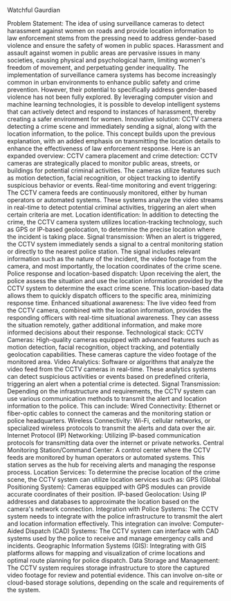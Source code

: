 Watchful Gaurdian


Problem Statement:
The idea of using surveillance cameras to detect harassment against women on roads and 
provide location information to law enforcement stems from the pressing need to address 
gender-based violence and ensure the safety of women in public spaces. Harassment and assault 
against women in public areas are pervasive issues in many societies, causing physical and 
psychological harm, limiting women's freedom of movement, and perpetuating gender 
inequality.
The implementation of surveillance camera systems has become increasingly common in urban 
environments to enhance public safety and crime prevention. However, their potential to 
specifically address gender-based violence has not been fully explored. By leveraging computer 
vision and machine learning technologies, it is possible to develop intelligent systems that can 
actively detect and respond to instances of harassment, thereby creating a safer 
environment for women.
Innovative solution:
CCTV camera detecting a crime scene and immediately sending a signal, along with the location 
information, to the police. This concept builds upon the previous explanation, with an added 
emphasis on transmitting the location details to enhance the effectiveness of law enforcement 
response. 
Here is an expanded overview:
CCTV camera placement and crime detection: CCTV cameras are strategically placed to monitor 
public areas, streets, or buildings for potential criminal activities. The cameras utilize features 
such as motion detection, facial recognition, or object tracking to identify suspicious behavior or 
events.
Real-time monitoring and event triggering: The CCTV camera feeds are continuously monitored, 
either by human operators or automated systems. These systems analyze the video streams in 
real-time to detect potential criminal activities, triggering an alert when certain criteria are met.
Location identification: In addition to detecting the crime, the CCTV camera system utilizes 
location-tracking technology, such as GPS or IP-based geolocation, to determine the precise 
location where the incident is taking place.
Signal transmission: When an alert is triggered, the CCTV system immediately sends a signal to a 
central monitoring station or directly to the nearest police station. The signal includes relevant 
information such as the nature of the incident, the video footage from the camera, and most 
importantly, the location coordinates of the crime scene.
Police response and location-based dispatch: Upon receiving the alert, the police assess the 
situation and use the location information provided by the CCTV system to determine the exact 
crime scene. This location-based data allows them to quickly dispatch officers to the specific 
area, minimizing response time.
Enhanced situational awareness: The live video feed from the CCTV camera, combined with the 
location information, provides the responding officers with real-time situational awareness. They 
can assess the situation remotely, gather additional information, and make more informed 
decisions about their response.
Technological stack:
CCTV Cameras: High-quality cameras equipped with advanced features such as motion detection, 
facial recognition, object tracking, and potentially geolocation capabilities. These cameras 
capture the video footage of the monitored area.
Video Analytics: Software or algorithms that analyze the video feed from the CCTV cameras in 
real-time. These analytics systems can detect suspicious activities or events based on predefined 
criteria, triggering an alert when a potential crime is detected.
Signal Transmission: Depending on the infrastructure and requirements, the CCTV system can use 
various communication methods to transmit the alert and location information to the police. This 
can include:
Wired Connectivity: Ethernet or fiber-optic cables to connect the cameras and the monitoring 
station or police headquarters.
Wireless Connectivity: Wi-Fi, cellular networks, or specialized wireless protocols to transmit the 
alerts and data over the air.
Internet Protocol (IP) Networking: Utilizing IP-based communication protocols for transmitting 
data over the internet or private networks.
Central Monitoring Station/Command Center: A control center where the CCTV feeds are 
monitored by human operators or automated systems. This station serves as the hub for 
receiving alerts and managing the response process.
Location Services: To determine the precise location of the crime scene, the CCTV system can 
utilize location services such as:
GPS (Global Positioning System): Cameras equipped with GPS modules can provide accurate 
coordinates of their position.
IP-based Geolocation: Using IP addresses and databases to approximate the location based on 
the camera's network connection.
Integration with Police Systems: The CCTV system needs to integrate with the police 
infrastructure to transmit the alert and location information effectively. This integration can 
involve:
Computer-Aided Dispatch (CAD) Systems: The CCTV system can interface with CAD systems used 
by the police to receive and manage emergency calls and incidents.
Geographic Information Systems (GIS): Integrating with GIS platforms allows for mapping and 
visualization of crime locations and optimal route planning for police dispatch.
Data Storage and Management: The CCTV system requires storage infrastructure to store the 
captured video footage for review and potential evidence. This can involve on-site or cloud-based 
storage solutions, depending on the scale and requirements of the system.
